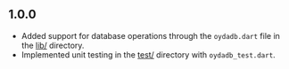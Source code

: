 ## 1.0.0
* Added support for database operations through the `oydadb.dart` file in the [lib/](lib/) directory.
* Implemented unit testing in the [test/](test/) directory with `oydadb_test.dart`.
